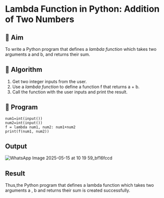# Lambda Function in Python: Addition of Two Numbers

## 🎯 Aim
To write a Python program that defines a *lambda function* which takes two arguments a and b, and returns their sum.

## 🧠 Algorithm
1. Get two integer inputs from the user.
2. Use a *lambda function* to define a function f that returns a + b.
3. Call the function with the user inputs and print the result.

## 🧾 Program
```
num1=int(input())
num2=int(input())
f = lambda num1, num2: num1+num2
print(f(num1, num2))
```
## Output

![WhatsApp Image 2025-05-15 at 10 19 59_bf16fccd](https://github.com/user-attachments/assets/c44fedfa-a741-4af3-899d-eb3ff3333643)


## Result

Thus,the Python program that defines a lambda function which takes two arguments a , b  and returns their sum is created successfully.
